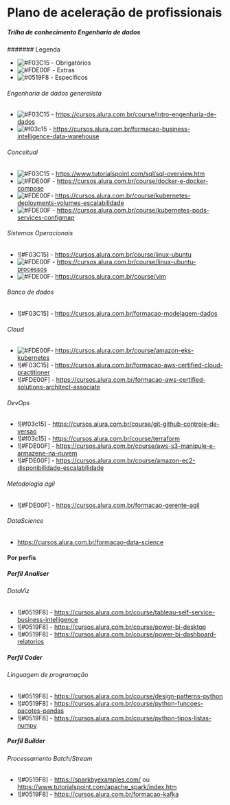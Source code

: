 # Plano de aceleração de profissionais
##### Trilha de conhecimento Engenharia de dados

####### Legenda
- ![#F03C15](https://via.placeholder.com/15/f03c15/000000?text=+) - Obrigatórios
- ![#FDE00F](https://via.placeholder.com/15/fde00f/000000?text=+) - Extras
- ![#0519F8](https://via.placeholder.com/15/1519F8/000000?text=+) - Específicos


###### Engenharia de dados generalista
- ![#F03C15](https://via.placeholder.com/15/f03c15/000000?text=+) - https://cursos.alura.com.br/course/intro-engenharia-de-dados
- ![#f03c15](https://via.placeholder.com/15/f03c15/000000?text=+) - https://cursos.alura.com.br/formacao-business-intelligence-data-warehouse

###### Conceitual
- ![#F03C15](https://via.placeholder.com/15/f03c15/000000?text=+) - https://www.tutorialspoint.com/sql/sql-overview.htm
- ![#FDE00F](https://via.placeholder.com/15/fde00f/000000?text=+) - https://cursos.alura.com.br/course/docker-e-docker-compose
- ![#FDE00F](https://via.placeholder.com/15/fde00f/000000?text=+)- https://cursos.alura.com.br/course/kubernetes-deployments-volumes-escalabilidade
- ![#FDE00F](https://via.placeholder.com/15/fde00f/000000?text=+) - https://cursos.alura.com.br/course/kubernetes-pods-services-configmap

###### Sistemas Operacionais
- ![#F03C15] - https://cursos.alura.com.br/course/linux-ubuntu
- ![#FDE00F](https://via.placeholder.com/15/fde00f/000000?text=+) - https://cursos.alura.com.br/course/linux-ubuntu-processos
- ![#FDE00F](https://via.placeholder.com/15/fde00f/000000?text=+)- https://cursos.alura.com.br/course/vim

###### Banco de dados
- ![#F03C15] - https://cursos.alura.com.br/formacao-modelagem-dados

###### Cloud
- ![#FDE00F](https://via.placeholder.com/15/fde00f/000000?text=+)- https://cursos.alura.com.br/course/amazon-eks-kubernetes
- ![#F03C15] - https://cursos.alura.com.br/formacao-aws-certified-cloud-practitioner
- ![#FDE00F] - https://cursos.alura.com.br/formacao-aws-certified-solutions-architect-associate

###### DevOps
- ![#f03c15] - https://cursos.alura.com.br/course/git-github-controle-de-versao
- ![#f03c15] - https://cursos.alura.com.br/course/terraform
- ![#FDE00F] - https://cursos.alura.com.br/course/aws-s3-manipule-e-armazene-na-nuvem
- ![#FDE00F] - https://cursos.alura.com.br/course/amazon-ec2-disponibilidade-escalabilidade

###### Metodologia ágil
- ![#FDE00F] - https://cursos.alura.com.br/formacao-gerente-agil

###### DataScience
- https://cursos.alura.com.br/formacao-data-science

#### Por perfis

##### Perfil Analiser

###### DataViz
- ![#0519F8] - https://cursos.alura.com.br/course/tableau-self-service-business-intelligence
- ![#0519F8] - https://cursos.alura.com.br/course/power-bi-desktop
- ![#0519F8] - https://cursos.alura.com.br/course/power-bi-dashboard-relatorios


##### Perfil Coder

###### Linguagem de programação
- ![#0519F8] - https://cursos.alura.com.br/course/design-patterns-python
- ![#0519F8] - https://cursos.alura.com.br/course/python-funcoes-pacotes-pandas
- ![#0519F8] - https://cursos.alura.com.br/course/python-tipos-listas-numpy


##### Perfil Builder

###### Processamento Batch/Stream
- ![#0519F8] - https://sparkbyexamples.com/ ou https://www.tutorialspoint.com/apache_spark/index.htm
- ![#0519F8] - https://cursos.alura.com.br/formacao-kafka
